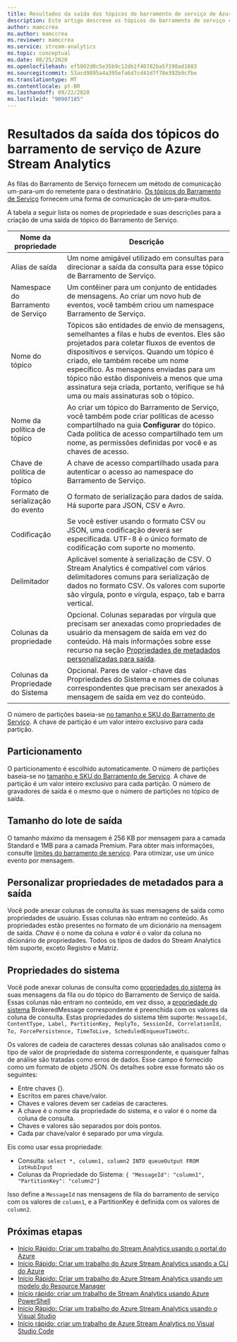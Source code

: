 ```yaml
---
title: Resultados da saída dos tópicos do barramento de serviço de Azure Stream Analytics
description: Este artigo descreve os tópicos do barramento de serviço como saída para Azure Stream Analytics.
author: mamccrea
ms.author: mamccrea
ms.reviewer: mamccrea
ms.service: stream-analytics
ms.topic: conceptual
ms.date: 08/25/2020
ms.openlocfilehash: ef5802d0c5e35b9c12db1f40782ba5f190ad1883
ms.sourcegitcommit: 53acd9895a4a395efa6d7cd41d7f78e392b9cfbe
ms.translationtype: MT
ms.contentlocale: pt-BR
ms.lasthandoff: 09/22/2020
ms.locfileid: "90907185"
---
```

# <a name="service-bus-topics-output-from-azure-stream-analytics"></a>Resultados da saída dos tópicos do barramento de serviço de Azure Stream Analytics

As filas do Barramento de Serviço fornecem um método de comunicação um-para-um do remetente para o destinatário. [Os tópicos do Barramento de Serviço](https://msdn.microsoft.com/library/azure/hh367516.aspx) fornecem uma forma de comunicação de um-para-muitos.

A tabela a seguir lista os nomes de propriedade e suas descrições para a criação de uma saída de tópico do Barramento de Serviço.

| Nome da propriedade | Descrição |
| --- | --- |
| Alias de saída |Um nome amigável utilizado em consultas para direcionar a saída da consulta para esse tópico de Barramento de Serviço. |
| Namespace do Barramento de Serviço |Um contêiner para um conjunto de entidades de mensagens. Ao criar um novo hub de eventos, você também criou um namespace Barramento de Serviço. |
| Nome do tópico |Tópicos são entidades de envio de mensagens, semelhantes a filas e hubs de eventos. Eles são projetados para coletar fluxos de eventos de dispositivos e serviços. Quando um tópico é criado, ele também recebe um nome específico. As mensagens enviadas para um tópico não estão disponíveis a menos que uma assinatura seja criada, portanto, verifique se há uma ou mais assinaturas sob o tópico. |
| Nome da política de tópico |Ao criar um tópico do Barramento de Serviço, você também pode criar políticas de acesso compartilhado na guia **Configurar** do tópico. Cada política de acesso compartilhado tem um nome, as permissões definidas por você e as chaves de acesso. |
| Chave de política de tópico |A chave de acesso compartilhado usada para autenticar o acesso ao namespace do Barramento de Serviço. |
| Formato de serialização do evento |O formato de serialização para dados de saída. Há suporte para JSON, CSV e Avro. |
| Codificação |Se você estiver usando o formato CSV ou JSON, uma codificação deverá ser especificada. UTF-8 é o único formato de codificação com suporte no momento. |
| Delimitador |Aplicável somente à serialização de CSV. O Stream Analytics é compatível com vários delimitadores comuns para serialização de dados no formato CSV. Os valores com suporte são vírgula, ponto e vírgula, espaço, tab e barra vertical. |
| Colunas da propriedade | Opcional. Colunas separadas por vírgula que precisam ser anexadas como propriedades de usuário da mensagem de saída em vez do conteúdo. Há mais informações sobre esse recurso na seção [Propriedades de metadados personalizadas para saída](#custom-metadata-properties-for-output). |
| Colunas da Propriedade do Sistema | Opcional. Pares de valor-chave das Propriedades do Sistema e nomes de colunas correspondentes que precisam ser anexados à mensagem de saída em vez do conteúdo. |

O número de partições baseia-se [no tamanho e SKU do Barramento de Serviço](../service-bus-messaging/service-bus-partitioning.md). A chave de partição é um valor inteiro exclusivo para cada partição.

## <a name="partitioning"></a>Particionamento

O particionamento é escolhido automaticamente. O número de partições baseia-se no [tamanho e SKU do Barramento de Serviço](../service-bus-messaging/service-bus-partitioning.md). A chave de partição é um valor inteiro exclusivo para cada partição. O número de gravadores de saída é o mesmo que o número de partições no tópico de saída.

## <a name="output-batch-size"></a>Tamanho do lote de saída

O tamanho máximo da mensagem é 256 KB por mensagem para a camada Standard e 1MB para a camada Premium. Para obter mais informações, consulte [limites do barramento de serviço](../service-bus-messaging/service-bus-quotas.md). Para otimizar, use um único evento por mensagem.

## <a name="custom-metadata-properties-for-output"></a>Personalizar propriedades de metadados para a saída

Você pode anexar colunas de consulta às suas mensagens de saída como propriedades de usuário. Essas colunas não entram no conteúdo. As propriedades estão presentes no formato de um dicionário na mensagem de saída. *Chave* é o nome da coluna e *valor* é o valor da coluna no dicionário de propriedades. Todos os tipos de dados do Stream Analytics têm suporte, exceto Registro e Matriz.

## <a name="system-properties"></a>Propriedades do sistema

Você pode anexar colunas de consulta como [propriedades do sistema](https://docs.microsoft.com/dotnet/api/microsoft.servicebus.messaging.brokeredmessage?view=azure-dotnet#properties&preserve-view=true) às suas mensagens da fila ou do tópico do Barramento de Serviço de saída. Essas colunas não entram no conteúdo, em vez disso, a [propriedade do sistema](https://docs.microsoft.com/dotnet/api/microsoft.servicebus.messaging.brokeredmessage?view=azure-dotnet#properties&preserve-view=true) BrokeredMessage correspondente é preenchida com os valores da coluna de consulta.
Estas propriedades do sistema têm suporte: `MessageId, ContentType, Label, PartitionKey, ReplyTo, SessionId, CorrelationId, To, ForcePersistence, TimeToLive, ScheduledEnqueueTimeUtc`.

Os valores de cadeia de caracteres dessas colunas são analisados como o tipo de valor de propriedade do sistema correspondente, e quaisquer falhas de análise são tratadas como erros de dados.
Esse campo é fornecido como um formato de objeto JSON. Os detalhes sobre esse formato são os seguintes:

* Entre chaves {}.
* Escritos em pares chave/valor.
* Chaves e valores devem ser cadeias de caracteres.
* A chave é o nome da propriedade do sistema, e o valor é o nome da coluna de consulta.
* Chaves e valores são separados por dois pontos.
* Cada par chave/valor é separado por uma vírgula.

Eis como usar essa propriedade:

* Consulta: `select *, column1, column2 INTO queueOutput FROM iotHubInput`
* Colunas da Propriedade do Sistema: `{ "MessageId": "column1", "PartitionKey": "column2"}`

Isso define a `MessageId` nas mensagens de fila do barramento de serviço com os valores de `column1`, e a PartitionKey é definida com os valores de `column2`.

## <a name="next-steps"></a>Próximas etapas

* [Início Rápido: Criar um trabalho do Stream Analytics usando o portal do Azure](stream-analytics-quick-create-portal.md)
* [Início Rápido: Criar um trabalho do Azure Stream Analytics usando a CLI do Azure](quick-create-azure-cli.md)
* [Início Rápido: Criar um trabalho do Azure Stream Analytics usando um modelo do Resource Manager](quick-create-azure-resource-manager.md)
* [Início rápido: criar um trabalho de Stream Analytics usando Azure PowerShell](stream-analytics-quick-create-powershell.md)
* [Início Rápido: Criar um trabalho do Azure Stream Analytics usando o Visual Studio](stream-analytics-quick-create-vs.md)
* [Início rápido: criar um trabalho de Azure Stream Analytics no Visual Studio Code](quick-create-visual-studio-code.md)
